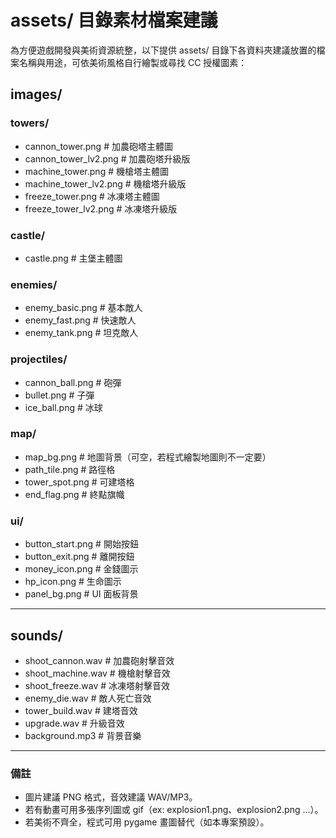 # assets/ 目錄素材檔案建議

為方便遊戲開發與美術資源統整，以下提供 assets/ 目錄下各資料夾建議放置的檔案名稱與用途，可依美術風格自行繪製或尋找 CC 授權圖素：

## images/
### towers/
- cannon_tower.png        # 加農砲塔主體圖
- cannon_tower_lv2.png    # 加農砲塔升級版
- machine_tower.png       # 機槍塔主體圖
- machine_tower_lv2.png   # 機槍塔升級版
- freeze_tower.png        # 冰凍塔主體圖
- freeze_tower_lv2.png    # 冰凍塔升級版
### castle/
- castle.png        # 主堡主體圖
### enemies/
- enemy_basic.png         # 基本敵人
- enemy_fast.png          # 快速敵人
- enemy_tank.png          # 坦克敵人

### projectiles/
- cannon_ball.png         # 砲彈
- bullet.png              # 子彈
- ice_ball.png            # 冰球

### map/
- map_bg.png              # 地圖背景（可空，若程式繪製地圖則不一定要）
- path_tile.png           # 路徑格
- tower_spot.png          # 可建塔格
- end_flag.png            # 終點旗幟

### ui/
- button_start.png        # 開始按鈕
- button_exit.png         # 離開按鈕
- money_icon.png          # 金錢圖示
- hp_icon.png             # 生命圖示
- panel_bg.png            # UI 面板背景

---

## sounds/
- shoot_cannon.wav        # 加農砲射擊音效
- shoot_machine.wav       # 機槍射擊音效
- shoot_freeze.wav        # 冰凍塔射擊音效
- enemy_die.wav           # 敵人死亡音效
- tower_build.wav         # 建塔音效
- upgrade.wav             # 升級音效
- background.mp3          # 背景音樂

---

### 備註
- 圖片建議 PNG 格式，音效建議 WAV/MP3。
- 若有動畫可用多張序列圖或 gif（ex: explosion1.png、explosion2.png ...）。
- 若美術不齊全，程式可用 pygame 畫圖替代（如本專案預設）。
